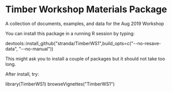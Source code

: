 # Timber Workshop Materials Package

A collection of documents, examples, and data for the Aug 2019 Workshop

You can install this package in a running R session by typing:

devtools::install_github("stranda/TimberWS1",build_opts=c("--no-resave-data", "--no-manual"))

This might ask you to install a couple of packages but it should not take too long.

After install, try:

library(TimberWS1)
browseVignettes("TimberWS1")
